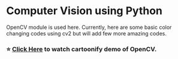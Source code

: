 # Computer Vision using Python
OpenCV module is used here.
Currently, here are some basic color changing codes using cv2 but will add few more amazing codes.
### ⭐ [Click Here](https://www.instagram.com/reel/CUbjrKhFg-c/) to watch cartoonify demo of OpenCV.
